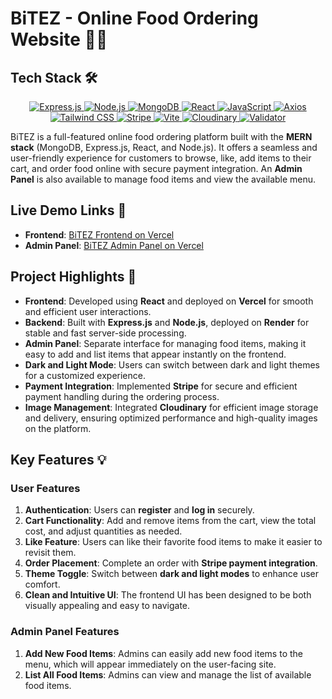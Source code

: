 
# BiTEZ - Online Food Ordering Website 🍕🍔

## Tech Stack 🛠️

<div align="center">
  <a href="https://expressjs.com/" target="_blank">
    <img src="https://img.shields.io/badge/Express.js-000000?style=for-the-badge&logo=express&logoColor=white" alt="Express.js"/>
  </a>
  <a href="https://nodejs.org/" target="_blank">
    <img src="https://img.shields.io/badge/Node.js-339933?style=for-the-badge&logo=node.js&logoColor=white" alt="Node.js"/>
  </a>
  <a href="https://www.mongodb.com/" target="_blank">
    <img src="https://img.shields.io/badge/MongoDB-47A248?style=for-the-badge&logo=mongodb&logoColor=white" alt="MongoDB"/>
  </a>
  <a href="https://reactjs.org/" target="_blank">
    <img src="https://img.shields.io/badge/React-61DAFB?style=for-the-badge&logo=react&logoColor=white" alt="React"/>
  </a>
  <a href="https://www.javascript.com/" target="_blank">
    <img src="https://img.shields.io/badge/JavaScript-F7DF1E?style=for-the-badge&logo=javascript&logoColor=black" alt="JavaScript"/>
  </a>
  <a href="https://axios-http.com/" target="_blank">
    <img src="https://img.shields.io/badge/Axios-5A29E4?style=for-the-badge&logo=axios&logoColor=white" alt="Axios"/>
  </a>
  <a href="https://tailwindcss.com/" target="_blank">
    <img src="https://img.shields.io/badge/Tailwind_CSS-38B2AC?style=for-the-badge&logo=tailwind-css&logoColor=white" alt="Tailwind CSS"/>
  </a>
  <a href="https://stripe.com/" target="_blank">
    <img src="https://img.shields.io/badge/Stripe-635BFF?style=for-the-badge&logo=stripe&logoColor=white" alt="Stripe"/>
  </a>
  <a href="https://vitejs.dev/" target="_blank">
    <img src="https://img.shields.io/badge/Vite-646CFF?style=for-the-badge&logo=vite&logoColor=white" alt="Vite"/>
  </a>
  <a href="https://cloudinary.com/" target="_blank">
    <img src="https://img.shields.io/badge/Cloudinary-3448C5?style=for-the-badge&logo=cloudinary&logoColor=white" alt="Cloudinary"/>
  </a>
  <a href="https://validatorjs.org/" target="_blank">
    <img src="https://img.shields.io/badge/Validator-F7DF1E?style=for-the-badge&logo=javascript&logoColor=black" alt="Validator"/>
  </a>
</div>

BiTEZ is a full-featured online food ordering platform built with the **MERN stack** (MongoDB, Express.js, React, and Node.js). It offers a seamless and user-friendly experience for customers to browse, like, add items to their cart, and order food online with secure payment integration. An **Admin Panel** is also available to manage food items and view the available menu.

## Live Demo Links 🔗

- **Frontend**: [BiTEZ Frontend on Vercel](https://bi-tez.vercel.app/)
- **Admin Panel**: [BiTEZ Admin Panel on Vercel](https://bitez-admin.vercel.app/)

## Project Highlights 🚀

- **Frontend**: Developed using **React** and deployed on **Vercel** for smooth and efficient user interactions.
- **Backend**: Built with **Express.js** and **Node.js**, deployed on **Render** for stable and fast server-side processing.
- **Admin Panel**: Separate interface for managing food items, making it easy to add and list items that appear instantly on the frontend.
- **Dark and Light Mode**: Users can switch between dark and light themes for a customized experience.
- **Payment Integration**: Implemented **Stripe** for secure and efficient payment handling during the ordering process.
- **Image Management**: Integrated **Cloudinary** for efficient image storage and delivery, ensuring optimized performance and high-quality images on the platform.

## Key Features 💡

### User Features
1. **Authentication**: Users can **register** and **log in** securely.
2. **Cart Functionality**: Add and remove items from the cart, view the total cost, and adjust quantities as needed.
3. **Like Feature**: Users can like their favorite food items to make it easier to revisit them.
4. **Order Placement**: Complete an order with **Stripe payment integration**.
5. **Theme Toggle**: Switch between **dark and light modes** to enhance user comfort.
6. **Clean and Intuitive UI**: The frontend UI has been designed to be both visually appealing and easy to navigate.

### Admin Panel Features
1. **Add New Food Items**: Admins can easily add new food items to the menu, which will appear immediately on the user-facing site.
2. **List All Food Items**: Admins can view and manage the list of available food items.
